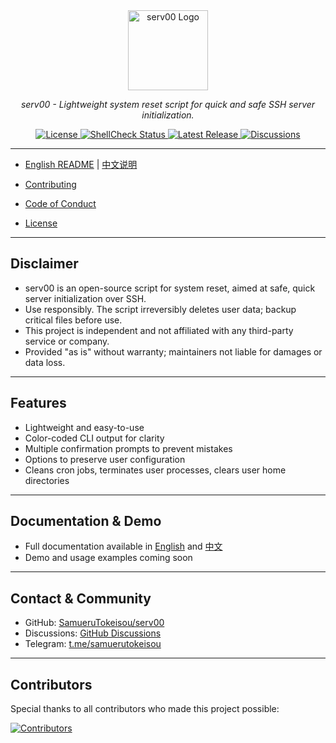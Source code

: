 <div align="center">

  <img src="https://raw.githubusercontent.com/SamueruTokeisou/serv00/main/logo.svg" alt="serv00 Logo" width="128" height="128" />

  <p><em>serv00 - Lightweight system reset script for quick and safe SSH server initialization.</em></p>

  <a href="https://github.com/SamueruTokeisou/serv00/blob/main/LICENSE">
    <img src="https://img.shields.io/github/license/SamueruTokeisou/serv00" alt="License" />
  </a>
  <a href="https://github.com/SamueruTokeisou/serv00/actions/workflows/shellcheck.yml">
    <img src="https://github.com/SamueruTokeisou/serv00/actions/workflows/shellcheck.yml/badge.svg" alt="ShellCheck Status" />
  </a>
  <a href="https://github.com/SamueruTokeisou/serv00/releases/latest">
    <img src="https://img.shields.io/github/v/release/SamueruTokeisou/serv00" alt="Latest Release" />
  </a>
  <a href="https://github.com/SamueruTokeisou/serv00/discussions">
    <img src="https://img.shields.io/github/discussions/SamueruTokeisou/serv00?color=%23f39c12" alt="Discussions" />
  </a>

</div>

---

- [English README](./README_en.md) | [中文说明](./README_cn.md)

- [Contributing](./CONTRIBUTING.md)  
- [Code of Conduct](./CODE_OF_CONDUCT.md)  
- [License](./LICENSE)  

---

## Disclaimer

- serv00 is an open-source script for system reset, aimed at safe, quick server initialization over SSH.  
- Use responsibly. The script irreversibly deletes user data; backup critical files before use.  
- This project is independent and not affiliated with any third-party service or company.  
- Provided "as is" without warranty; maintainers not liable for damages or data loss.

---

## Features

- Lightweight and easy-to-use  
- Color-coded CLI output for clarity  
- Multiple confirmation prompts to prevent mistakes  
- Options to preserve user configuration  
- Cleans cron jobs, terminates user processes, clears user home directories  

---

## Documentation & Demo

- Full documentation available in [English](./README_en.md) and [中文](./README_cn.md)  
- Demo and usage examples coming soon  

---

## Contact & Community

- GitHub: [SamueruTokeisou/serv00](https://github.com/SamueruTokeisou/serv00)  
- Discussions: [GitHub Discussions](https://github.com/SamueruTokeisou/serv00/discussions)  
- Telegram: [t.me/samuerutokeisou](https://t.me/samuerutokeisou)  

---

## Contributors

Special thanks to all contributors who made this project possible:

[![Contributors](https://contrib.rocks/image?repo=SamueruTokeisou/serv00)](https://github.com/SamueruTokeisou/serv00/graphs/contributors)
